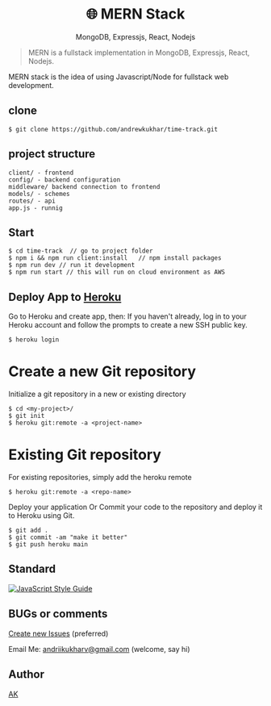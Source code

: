 <h1 align="center">
🌐 MERN Stack
</h1>
<p align="center">
MongoDB, Expressjs, React, Nodejs
</p>


> MERN is a fullstack implementation in MongoDB, Expressjs, React, Nodejs.

MERN stack is the idea of using Javascript/Node for fullstack web development.

## clone
```terminal
$ git clone https://github.com/andrewkukhar/time-track.git
```

## project structure
```terminal
client/ - frontend
config/ - backend configuration
middleware/ backend connection to frontend
models/ - schemes
routes/ - api
app.js - runnig
```

## Start

```terminal
$ cd time-track  // go to project folder
$ npm i && npm run client:install   // npm install packages
$ npm run dev // run it development
$ npm run start // this will run on cloud environment as AWS
```

## Deploy App to [Heroku](https://dashboard.heroku.com/)
Go to Heroku and create app, then:
If you haven't already, log in to your Heroku account and follow the prompts to create a new SSH public key.
```terminal
$ heroku login
```
# Create a new Git repository
Initialize a git repository in a new or existing directory
```terminal
$ cd <my-project>/
$ git init
$ heroku git:remote -a <project-name>
```
# Existing Git repository
For existing repositories, simply add the heroku remote
```terminal
$ heroku git:remote -a <repo-name>
```

Deploy your application
Or
Commit your code to the repository and deploy it to Heroku using Git.
```terminal
$ git add .
$ git commit -am "make it better"
$ git push heroku main
```


## Standard

[![JavaScript Style Guide](https://cdn.rawgit.com/standard/standard/master/badge.svg)](https://github.com/standard/standard)

## BUGs or comments

[Create new Issues](https://github.com/andrewkukhar/time-track/issues) (preferred)

Email Me: andriikukharv@gmail.com (welcome, say hi)

## Author
[AK](https://ka-webdev.space)